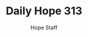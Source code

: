 ---
image: /assets/img/daily-hope-default-artwork.png
title: Daily Hope 313
number: 313
categories:
  - Daily Hope
author: Hope Staff
notes: Daily Hope 313
embed: >-
  EMBED_GOES_HERE
---